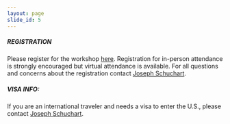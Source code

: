 ```yaml
---
layout: page
slide_id: 5
---
```


<div class="row">

<div class="col text-justify conference-text">

<div markdown="1">

##### REGISTRATION

Please register for the workshop <a href="https://utconferences.eventsair.com/wamta-2024/wamta2024-register">here</a>. Registration for in-person attendance is strongly encouraged but virtual attendance is available. For all questions and concerns about the registration contact <a href="mailto:schuchart@icl.utk.edu">Joseph Schuchart</a>.

##### VISA INFO:

If you are an international traveler and needs a visa to enter the U.S.,
please contact <a href="mailto:schuchart@icl.utk.edu">Joseph Schuchart</a>.

</div>

</div>

</div>
